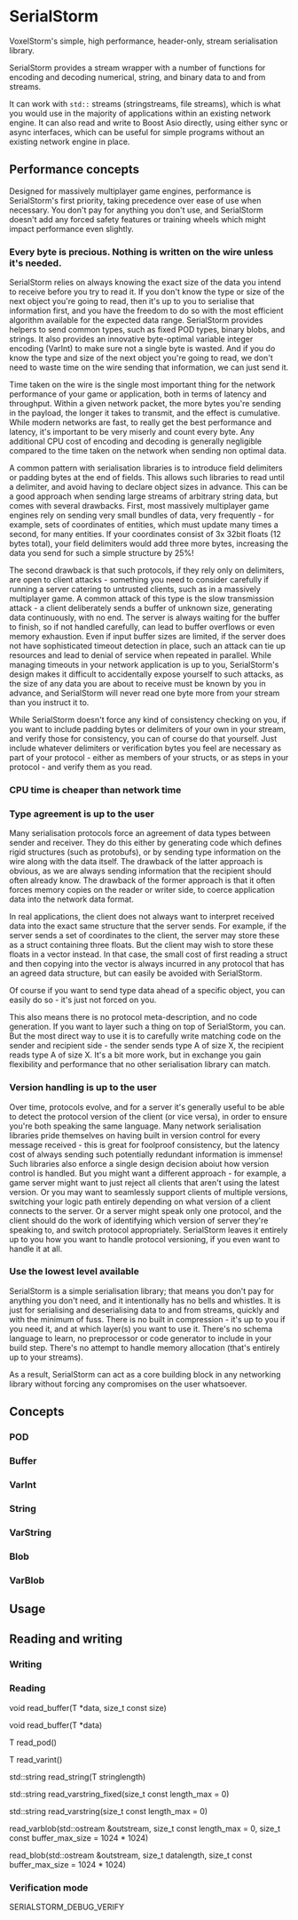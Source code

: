 # SerialStorm

VoxelStorm's simple, high performance, header-only, stream serialisation library.

SerialStorm provides a stream wrapper with a number of functions for encoding and decoding numerical, string, and binary data to and from streams.

It can work with `std::` streams (stringstreams, file streams), which is what you would use in the majority of applications within an existing network engine.  It can also read and write to Boost Asio directly, using either sync or async interfaces, which can be useful for simple programs without an existing network engine in place.

## Performance concepts

Designed for massively multiplayer game engines, performance is SerialStorm's first priority, taking precedence over ease of use when necessary.  You don't pay for anything you don't use, and SerialStorm doesn't add any forced safety features or training wheels which might impact performance even slightly.

### Every byte is precious.  Nothing is written on the wire unless it's needed.
SerialStorm relies on always knowing the exact size of the data you intend to receive before you try to read it.  If you don't know the type or size of the next object you're going to read, then it's up to you to serialise that information first, and you have the freedom to do so with the most efficient algorithm available for the expected data range.  SerialStorm provides helpers to send common types, such as fixed POD types, binary blobs, and strings.  It also provides an innovative byte-optimal variable integer encoding (VarInt) to make sure not a single byte is wasted.  And if you do know the type and size of the next object you're going to read, we don't need to waste time on the wire sending that information, we can just send it.

Time taken on the wire is the single most important thing for the network performance of your game or application, both in terms of latency and throughput.  Within a given network packet, the more bytes you're sending in the payload, the longer it takes to transmit, and the effect is cumulative.  While modern networks are fast, to really get the best performance and latency, it's important to be very miserly and count every byte.  Any additional CPU cost of encoding and decoding is generally negligible compared to the time taken on the network when sending non optimal data.

A common pattern with serialisation libraries is to introduce field delimiters or padding bytes at the end of fields.  This allows such libraries to read until a delimiter, and avoid having to declare object sizes in advance.  This can be a good approach when sending large streams of arbitrary string data, but comes with several drawbacks.  First, most massively multiplayer game engines rely on sending very small bundles of data, very frequently - for example, sets of coordinates of entities, which must update many times a second, for many entities.  If your coordinates consist of 3x 32bit floats (12 bytes total), your field delimiters would add three more bytes, increasing the data you send for such a simple structure by 25%!

The second drawback is that such protocols, if they rely only on delimiters, are open to client attacks - something you need to consider carefully if running a server catering to untrusted clients, such as in a massively multiplayer game.  A common attack of this type is the slow transmission attack - a client deliberately sends a buffer of unknown size, generating data continuously, with no end.  The server is always waiting for the buffer to finish, so if not handled carefully, can lead to buffer overflows or even memory exhaustion.  Even if input buffer sizes are limited, if the server does not have sophisticated timeout detection in place, such an attack can tie up resources and lead to denial of service when repeated in parallel.  While managing timeouts in your network application is up to you, SerialStorm's design makes it difficult to accidentally expose yourself to such attacks, as the size of any data you are about to receive must be known by you in advance, and SerialStorm will never read one byte more from your stream than you instruct it to.

While SerialStorm doesn't force any kind of consistency checking on you, if you want to include padding bytes or delimiters of your own in your stream, and verify those for consistency, you can of course do that yourself.  Just include whatever delimiters or verification bytes you feel are necessary as part of your protocol - either as members of your structs, or as steps in your protocol - and verify them as you read.

### CPU time is cheaper than network time

### Type agreement is up to the user
Many serialisation protocols force an agreement of data types between sender and receiver.  They do this either by generating code which defines rigid structures (such as protobufs), or by sending type information on the wire along with the data itself.  The drawback of the latter approach is obvious, as we are always sending information that the recipient should often already know.  The drawback of the former approach is that it often forces memory copies on the reader or writer side, to coerce application data into the network data format.

In real applications, the client does not always want to interpret received data into the exact same structure that the server sends.  For example, if the server sends a set of coordinates to the client, the server may store these as a struct containing three floats.  But the client may wish to store these floats in a vector instead.  In that case, the small cost of first reading a struct and then copying into the vector is always incurred in any protocol that has an agreed data structure, but can easily be avoided with SerialStorm.

Of course if you want to send type data ahead of a specific object, you can easily do so - it's just not forced on you.

This also means there is no protocol meta-description, and no code generation.  If you want to layer such a thing on top of SerialStorm, you can.  But the most direct way to use it is to carefully write matching code on the sender and recipient side - the sender sends type A of size X, the recipient reads type A of size X.  It's a bit more work, but in exchange you gain flexibility and performance that no other serialisation library can match.

### Version handling is up to the user
Over time, protocols evolve, and for a server it's generally useful to be able to detect the protocol version of the client (or vice versa), in order to ensure you're both speaking the same language.  Many network serialisation libraries pride themselves on having built in version control for every message received - this is great for foolproof consistency, but the latency cost of always sending such potentially redundant information is immense!  Such libraries also enforce a single design decision aboiut how version control is handled.  But you might want a different approach - for example, a game server might want to just reject all clients that aren't using the latest version.  Or you may want to seamlessly support clients of multiple versions, switching your logic path entirely depending on what version of a client connects to the server.  Or a server might speak only one protocol, and the client should do the work of identifying which version of server they're speaking to, and switch protocol appropriately.  SerialStorm leaves it entirely up to you how you want to handle protocol versioning, if you even want to handle it at all.

### Use the lowest level available
SerialStorm is a simple serialisation library; that means you don't pay for anything you don't need, and it intentionally has no bells and whistles.  It is just for serialising and deserialising data to and from streams, quickly and with the minimum of fuss.  There is no built in compression - it's up to you if you need it, and at which layer(s) you want to use it.  There's no schema language to learn, no preprocessor or code generator to include in your build step.  There's no attempt to handle memory allocation (that's entirely up to your streams).

As a result, SerialStorm can act as a core building block in any networking library without forcing any compromises on the user whatsoever.


## Concepts

### POD

### Buffer

### VarInt

### String

### VarString

### Blob

### VarBlob


## Usage

## Reading and writing

### Writing

### Reading

void read_buffer(T *data, size_t const size)

void read_buffer(T *data)

T read_pod()

T read_varint()

std::string read_string(T stringlength)

std::string read_varstring_fixed(size_t const length_max = 0)

std::string read_varstring(size_t const length_max = 0)

read_varblob(std::ostream &outstream,
                           size_t const length_max = 0,
                           size_t const buffer_max_size = 1024 * 1024)

read_blob(std::ostream &outstream,
                        size_t datalength,
                        size_t const buffer_max_size = 1024 * 1024)


### Verification mode

SERIALSTORM_DEBUG_VERIFY
